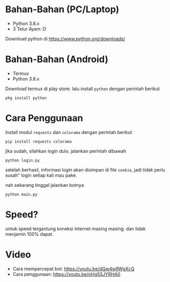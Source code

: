 # Bahan-Bahan (PC/Laptop)
- Python 3.8.x
- 3 Telur Ayam :D

Download python di https://www.python.org/downloads/
# Bahan-Bahan (Android)
- Termux
- Python 3.8.x

Download termux di play store. lalu install `python` dengan perintah berikut
```
pkg install python
```
# Cara Penggunaan
Install modul `requests` dan `colorama` dengan perintah berikut
```
pip install requests colorama
```
jika sudah, silahkan login dulu. jalankan perintah dibawah
```
python login.py
```
setelah berhasil, informasi login akan disimpan di file `cookie`, jadi tidak perlu susah" login setiap kali mau pake.

nah sekarang tinggal jalankan botnya
```
python main.py
```
# Speed?
untuk speed tergantung koneksi internet masing masing.
dan tidak menjamin 100% dapat.

# Video
- Cara mempercepat bot: https://youtu.be/dQw4w9WgXcQ
- Cara penggunaan: https://youtu.be/oHg5SJYRHA0
